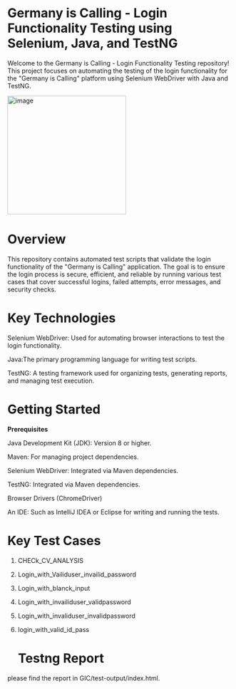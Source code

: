 # Germany is Calling - Login Functionality Testing using Selenium, Java, and TestNG
Welcome to the Germany is Calling - Login Functionality Testing repository! This project focuses on automating the testing of the login functionality for the "Germany is Calling" platform using Selenium WebDriver with Java and TestNG.


<img width="266" alt="image" src="https://github.com/user-attachments/assets/7cba5f31-a04f-49b3-bf9b-213d6bcfb165">

# Overview
This repository contains automated test scripts that validate the login functionality of the "Germany is Calling" application. The goal is to ensure the login process is secure, efficient, and reliable by running various test cases that cover successful logins, failed attempts, error messages, and security checks.
# Key Technologies
Selenium WebDriver: Used for automating browser interactions to test the login functionality.

Java:The primary programming language for writing test scripts.

TestNG: A testing framework used for organizing tests, generating reports, and managing test execution.

# Getting Started
**Prerequisites**

Java Development Kit (JDK): Version 8 or higher.

Maven: For managing project dependencies.

Selenium WebDriver: Integrated via Maven dependencies.

TestNG: Integrated via Maven dependencies.

Browser Drivers (ChromeDriver)

An IDE: Such as IntelliJ IDEA or Eclipse for writing and running the tests.
# Key Test Cases
1.	CHECk_CV_ANALYSIS
2.	Login_with_Vailiduser_invailid_password
3.	Login_with_blanck_input
4.	Login_with_invailiduser_validpassword
5.	Login_with_invaliduser_invalidpassword
6.	login_with_valid_id_pass
	
	# Testng Report
please find the report in GIC/test-output/index.html.


